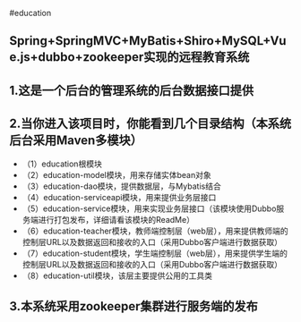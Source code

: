 
#education
<div>
    <h2>
        Spring+SpringMVC+MyBatis+Shiro+MySQL+Vue.js+dubbo+zookeeper实现的远程教育系统
    </h2>
    <h2> 1.这是一个后台的管理系统的后台数据接口提供</h2>
</div>
<div>
    <h2>2.当你进入该项目时，你能看到几个目录结构（本系统后台采用Maven多模块）</h2>
    <ul>
        <li>（1）education根模块</li>
      	 <li>（2）education-model模块，用来存储实体bean对象</li>  
        <li>（3）education-dao模块，提供数据层，与Mybatis结合</li>
        <li>（4）education-serviceapi模块，用来提供业务层接口</li>
        <li>（5）education-service模块，用来实现业务层接口（该模块使用Dubbo服务端进行打包发布，详细请看该模块的ReadMe）</li>
         <li>（6）education-teacher模块，教师端控制层（web层），用来提供教师端的控制层URL以及数据返回和接收的入口（采用Dubbo客户端进行数据获取）</li>
      	 <li>（7）education-student模块，学生端控制层（web层），用来提供学生端的控制层URL以及数据返回和接收的入口（采用Dubbo客户端进行数据获取）</li>  
        <li>（8）education-util模块，该层主要提供公用的工具类</li>
    </ul>
    <h2>3.本系统采用zookeeper集群进行服务端的发布</h2>
</div>

